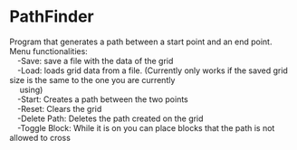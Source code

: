 # PathFinder
Program that generates a path between a start point and an end point.<br>
Menu functionalities: <br>
  &emsp;-Save: save a file with the data of the grid <br>
  &emsp;-Load: loads grid data from a file. (Currently only works if the saved grid size is the same to the one you are currently <br>&nbsp;&emsp;using)<br>
  &emsp;-Start: Creates a path between the two points<br>
  &emsp;-Reset: Clears the grid<br>
  &emsp;-Delete Path: Deletes the path created on the grid<br>
  &emsp;-Toggle Block: While it is on you can place blocks that the path is not allowed to cross<br>
